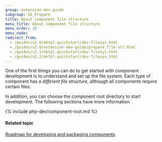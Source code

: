 ```yaml
---
group: extension-dev-guide
subgroup: 02_Prepare
title: About component file structure
menu_title: About component file structure
menu_order: 10
menu_node:
redirect_from:
  - /guides/v2.0/mktpl-quickstart/dev-filesys.html
  - /guides/v2.0/extension-dev-guide/prepare_file-str.html
  - /guides/v2.1/mktpl-quickstart/dev-filesys.html
  - /guides/v2.2/mktpl-quickstart/dev-filesys.html
---
```


One of the first things you can do to get started with component development is to understand and set up the file system. Each type of component has a *different file structure*, although all components require certain files.

In addition, you can choose the component root directory to start development. The following sections have more information.

{% include php-dev/component-root.md %}

#### Related topic

<a href="{{ page.baseurl }}/extension-dev-guide/prepare/dev-summary.html">Roadmap for developing and packaging components</a>

